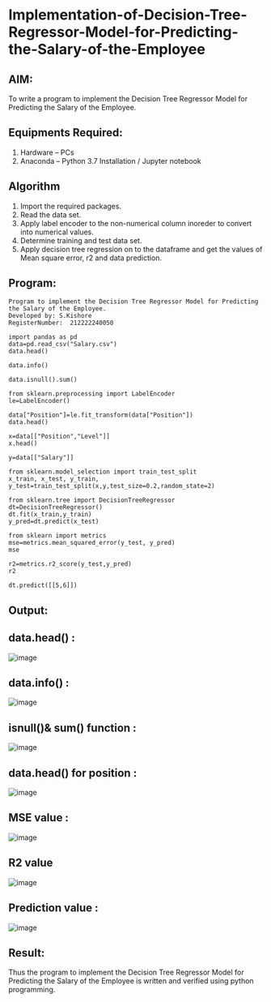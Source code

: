# Implementation-of-Decision-Tree-Regressor-Model-for-Predicting-the-Salary-of-the-Employee

## AIM:
To write a program to implement the Decision Tree Regressor Model for Predicting the Salary of the Employee.

## Equipments Required:
1. Hardware – PCs
2. Anaconda – Python 3.7 Installation / Jupyter notebook

## Algorithm
1. Import the required packages.
2. Read the data set.
3. Apply label encoder to the non-numerical column inoreder to convert into numerical values.
4. Determine training and test data set.
5. Apply decision tree regression on to the dataframe and get the values of Mean square error, r2 and data prediction.

## Program:
```
Program to implement the Decision Tree Regressor Model for Predicting the Salary of the Employee.
Developed by: S.Kishore
RegisterNumber:  212222240050

import pandas as pd
data=pd.read_csv("Salary.csv")
data.head()

data.info()

data.isnull().sum()

from sklearn.preprocessing import LabelEncoder
le=LabelEncoder()

data["Position"]=le.fit_transform(data["Position"])
data.head()

x=data[["Position","Level"]]
x.head()

y=data[["Salary"]]

from sklearn.model_selection import train_test_split
x_train, x_test, y_train, y_test=train_test_split(x,y,test_size=0.2,random_state=2)

from sklearn.tree import DecisionTreeRegressor
dt=DecisionTreeRegressor()
dt.fit(x_train,y_train)
y_pred=dt.predict(x_test)

from sklearn import metrics
mse=metrics.mean_squared_error(y_test, y_pred)
mse

r2=metrics.r2_score(y_test,y_pred)
r2

dt.predict([[5,6]])

```

## Output:
## data.head() :

![image](https://github.com/Kishore2o/Implementation-of-Decision-Tree-Regressor-Model-for-Predicting-the-Salary-of-the-Employee/assets/118679883/604e4441-7bb9-4a90-bf4e-c8053a43fcfd)

## data.info() :

![image](https://github.com/Kishore2o/Implementation-of-Decision-Tree-Regressor-Model-for-Predicting-the-Salary-of-the-Employee/assets/118679883/60a7109e-2fc5-495e-b66b-2b3eb3497e11)

## isnull()& sum() function :

![image](https://github.com/Kishore2o/Implementation-of-Decision-Tree-Regressor-Model-for-Predicting-the-Salary-of-the-Employee/assets/118679883/2ba383ac-d92a-4b37-8914-699f3f34a44b)

## data.head() for position :

![image](https://github.com/Kishore2o/Implementation-of-Decision-Tree-Regressor-Model-for-Predicting-the-Salary-of-the-Employee/assets/118679883/82b4c7fc-37f0-4ce9-a479-da578debdee8)

## MSE value :

![image](https://github.com/Kishore2o/Implementation-of-Decision-Tree-Regressor-Model-for-Predicting-the-Salary-of-the-Employee/assets/118679883/5db00a50-82ea-460d-8766-f7504a47064a)

## R2 value

![image](https://github.com/Kishore2o/Implementation-of-Decision-Tree-Regressor-Model-for-Predicting-the-Salary-of-the-Employee/assets/118679883/40a76faa-f0df-4b7d-b36f-3f827a44ccdb)

## Prediction value :
![image](https://github.com/Kishore2o/Implementation-of-Decision-Tree-Regressor-Model-for-Predicting-the-Salary-of-the-Employee/assets/118679883/d8a8e74a-556c-43ca-92a0-9d3e6d449a61)


## Result:
Thus the program to implement the Decision Tree Regressor Model for Predicting the Salary of the Employee is written and verified using python programming.
